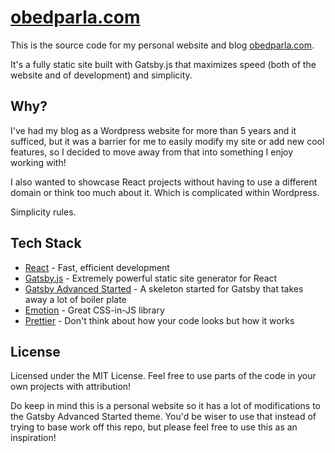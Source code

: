 # [obedparla.com](https://obedparla.com)

This is the source code for my personal website and blog [obedparla.com](https://obedparla.com).

It's a fully static site built with Gatsby.js that maximizes speed (both of the website and of development) and simplicity.

## Why?
I've had my blog as a Wordpress website for more than 5 years and it sufficed, but it was a barrier for me to easily modify my site or add new cool features, so I decided to move away from that into something I enjoy working with!

I also wanted to showcase React projects without having to use a different domain or think too much about it. Which is complicated within Wordpress.

Simplicity rules.

## Tech Stack

- [React](https://github.com/facebook/react) - Fast, efficient development
- [Gatsby.js](https://github.com/gatsbyjs/gatsby) - Extremely powerful static site generator for React
- [Gatsby Advanced Started](https://github.com/Vagr9K/gatsby-advanced-starter) - A skeleton started for Gatsby that takes away a lot of boiler plate
- [Emotion](https://github.com/emotion-js/emotion) - Great CSS-in-JS library
- [Prettier](https://github.com/prettier/prettier) - Don't think about how your code looks but how it works

## License
Licensed under the MIT License. Feel free to use parts of the code in your own projects with attribution!

Do keep in mind this is a personal website so it has a lot of modifications to the Gatsby Advanced Started theme.
You'd be wiser to use that instead of trying to base work off this repo, but please feel free to use this as an inspiration!